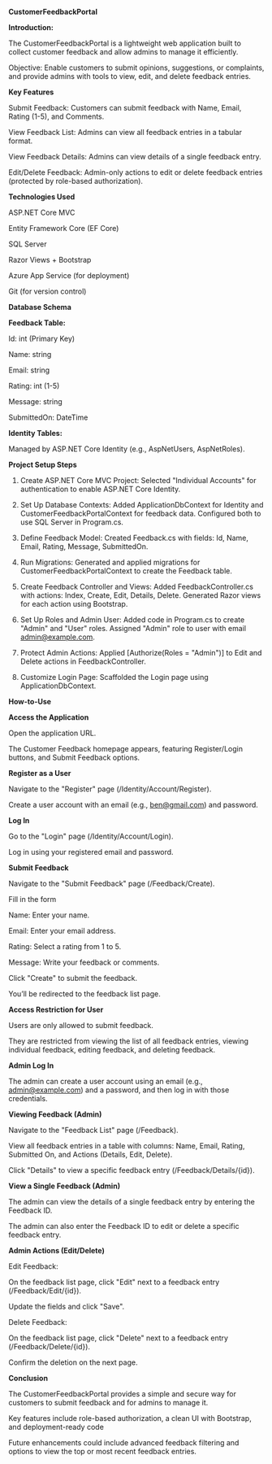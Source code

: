 **CustomerFeedbackPortal**

**Introduction:** 

The CustomerFeedbackPortal is a lightweight web application built to collect customer feedback and allow admins to manage it efficiently.

Objective: Enable customers to submit opinions, suggestions, or complaints, and provide admins with tools to view, edit, and delete feedback entries.

**Key Features**

Submit Feedback: Customers can submit feedback with Name, Email, Rating (1-5), and Comments.

View Feedback List: Admins can view all feedback entries in a tabular format.

View Feedback Details: Admins can view details of a single feedback entry.

Edit/Delete Feedback: Admin-only actions to edit or delete feedback entries (protected by role-based authorization).

**Technologies Used**

ASP.NET Core MVC

Entity Framework Core (EF Core)

SQL Server

Razor Views + Bootstrap

Azure App Service (for deployment)

Git (for version control)

**Database Schema**

**Feedback Table:**

Id: int (Primary Key)

Name: string

Email: string

Rating: int (1-5)

Message: string

SubmittedOn: DateTime

**Identity Tables:**

Managed by ASP.NET Core Identity (e.g., AspNetUsers, AspNetRoles).

**Project Setup Steps**

1. Create ASP.NET Core MVC Project:
  Selected "Individual Accounts" for authentication to enable ASP.NET Core Identity.

2. Set Up Database Contexts:
  Added ApplicationDbContext for Identity and CustomerFeedbackPortalContext for feedback data.
  Configured both to use SQL Server in Program.cs.

3. Define Feedback Model:
  Created Feedback.cs with fields: Id, Name, Email, Rating, Message, SubmittedOn.

4. Run Migrations:
  Generated and applied migrations for CustomerFeedbackPortalContext to create the Feedback table.

5. Create Feedback Controller and Views:
  Added FeedbackController.cs with actions: Index, Create, Edit, Details, Delete.
  Generated Razor views for each action using Bootstrap.

6. Set Up Roles and Admin User:
  Added code in Program.cs to create "Admin" and "User" roles.
  Assigned "Admin" role to user with email admin@example.com.

7. Protect Admin Actions:
  Applied [Authorize(Roles = "Admin")] to Edit and Delete actions in FeedbackController.

8. Customize Login Page:
  Scaffolded the Login page using ApplicationDbContext.

**How-to-Use**

**Access the Application**

Open the application URL.

The Customer Feedback homepage appears, featuring Register/Login buttons, and Submit Feedback options.

**Register as a User**

Navigate to the "Register" page (/Identity/Account/Register).

Create a user account with an email (e.g., ben@gmail.com) and password.

**Log In**

Go to the "Login" page (/Identity/Account/Login).

Log in using your registered email and password.

**Submit Feedback**

Navigate to the "Submit Feedback" page (/Feedback/Create).

Fill in the form

Name: Enter your name.

Email: Enter your email address.

Rating: Select a rating from 1 to 5.

Message: Write your feedback or comments.

Click "Create" to submit the feedback.

You’ll be redirected to the feedback list page.

**Access Restriction for User**

Users are only allowed to submit feedback.

They are restricted from viewing the list of all feedback entries, viewing individual feedback, editing feedback, and deleting feedback.

**Admin Log In**

The admin can create a user account using an email (e.g., admin@example.com) and a password, and then log in with those credentials.

**Viewing Feedback (Admin)**

Navigate to the "Feedback List" page (/Feedback).

View all feedback entries in a table with columns: Name, Email, Rating, Submitted On, and Actions (Details, Edit, Delete).

Click "Details" to view a specific feedback entry (/Feedback/Details/{id}).

**View a Single Feedback (Admin)**

The admin can view the details of a single feedback entry by entering the Feedback ID.

The admin can also enter the Feedback ID to edit or delete a specific feedback entry.

**Admin Actions (Edit/Delete)**

Edit Feedback:

On the feedback list page, click "Edit" next to a feedback entry (/Feedback/Edit/{id}).

Update the fields and click "Save".

Delete Feedback:

On the feedback list page, click "Delete" next to a feedback entry (/Feedback/Delete/{id}).

Confirm the deletion on the next page.

**Conclusion**

The CustomerFeedbackPortal provides a simple and secure way for customers to submit feedback and for admins to manage it.

Key features include role-based authorization, a clean UI with Bootstrap, and deployment-ready code

Future enhancements could include advanced feedback filtering and options to view the top or most recent feedback entries.











